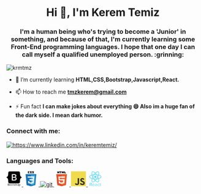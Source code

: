 <h1 align="center">Hi 👋, I'm Kerem Temiz</h1>
<h3 align="center">I'm a human being who's trying to become a 'Junior' in something, and because of that, I'm currently learning some Front-End programming languages. I hope that one day I can call myself a qualified unemployed person. :grinning: </h3>

<p align="left"> <img src="https://komarev.com/ghpvc/?username=krmtmz&label=Profile%20views&color=0e75b6&style=flat" alt="krmtmz" /> </p>

- 🌱 I’m currently learning **HTML,CSS,Bootstrap,Javascript,React.**

- 📫 How to reach me **tmzkerem@gmail.com**

- ⚡ Fun fact **I can make jokes about everything :smile: Also im a huge fan of the dark side. I mean dark humor.**

<h3 align="left">Connect with me:</h3>
<p align="left">
<a href="https://linkedin.com/in/https://www.linkedin.com/in/keremtemiz/" target="blank"><img align="center" src="https://raw.githubusercontent.com/rahuldkjain/github-profile-readme-generator/master/src/images/icons/Social/linked-in-alt.svg" alt="https://www.linkedin.com/in/keremtemiz/" height="30" width="40" /></a>
</p>

<h3 align="left">Languages and Tools:</h3>
<p align="left"> <a href="https://getbootstrap.com" target="_blank" rel="noreferrer"> <img src="https://raw.githubusercontent.com/devicons/devicon/master/icons/bootstrap/bootstrap-plain-wordmark.svg" alt="bootstrap" width="40" height="40"/> </a> <a href="https://www.w3schools.com/css/" target="_blank" rel="noreferrer"> <img src="https://raw.githubusercontent.com/devicons/devicon/master/icons/css3/css3-original-wordmark.svg" alt="css3" width="40" height="40"/> </a> <a href="https://git-scm.com/" target="_blank" rel="noreferrer"> <img src="https://www.vectorlogo.zone/logos/git-scm/git-scm-icon.svg" alt="git" width="40" height="40"/> </a> <a href="https://www.w3.org/html/" target="_blank" rel="noreferrer"> <img src="https://raw.githubusercontent.com/devicons/devicon/master/icons/html5/html5-original-wordmark.svg" alt="html5" width="40" height="40"/> </a> <a href="https://developer.mozilla.org/en-US/docs/Web/JavaScript" target="_blank" rel="noreferrer"> <img src="https://raw.githubusercontent.com/devicons/devicon/master/icons/javascript/javascript-original.svg" alt="javascript" width="40" height="40"/> </a> <a href="https://reactjs.org/" target="_blank" rel="noreferrer"> <img src="https://raw.githubusercontent.com/devicons/devicon/master/icons/react/react-original-wordmark.svg" alt="react" width="40" height="40"/> </a> </p>
